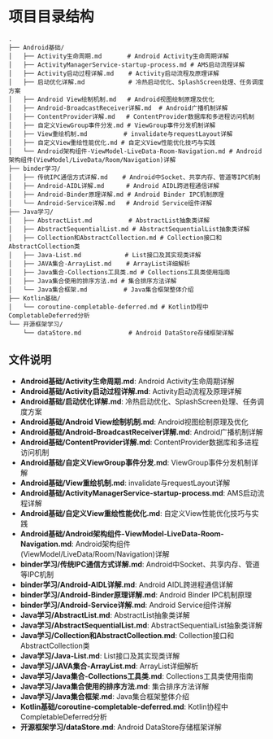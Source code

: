 # 项目目录结构

```
.
├── Android基础/
│   ├── Activity生命周期.md       # Android Activity生命周期详解
│   ├── ActivityManagerService-startup-process.md # AMS启动流程详解
│   ├── Activity启动过程详解.md    # Activity启动流程及原理详解
│   ├── 启动优化详解.md            # 冷热启动优化、SplashScreen处理、任务调度方案
│   ├── Android View绘制机制.md   # Android视图绘制原理及优化
│   ├── Android-BroadcastReceiver详解.md  # Android广播机制详解
│   ├── ContentProvider详解.md   # ContentProvider数据库和多进程访问机制
│   ├── 自定义ViewGroup事件分发.md # ViewGroup事件分发机制详解
│   ├── View重绘机制.md          # invalidate与requestLayout详解
│   ├── 自定义View重绘性能优化.md # 自定义View性能优化技巧与实践
│   └── Android架构组件-ViewModel-LiveData-Room-Navigation.md # Android架构组件(ViewModel/LiveData/Room/Navigation)详解
├── binder学习/
│   ├── 传统IPC通信方式详解.md    # Android中Socket、共享内存、管道等IPC机制
│   ├── Android-AIDL详解.md      # Android AIDL跨进程通信详解
│   ├── Android-Binder原理详解.md # Android Binder IPC机制原理
│   └── Android-Service详解.md   # Android Service组件详解
├── Java学习/
│   ├── AbstractList.md          # AbstractList抽象类详解
│   ├── AbstractSequentialList.md # AbstractSequentialList抽象类详解
│   ├── Collection和AbstractCollection.md # Collection接口和AbstractCollection类
│   ├── Java-List.md            # List接口及其实现类详解
│   ├── JAVA集合-ArrayList.md    # ArrayList详细解析
│   ├── Java集合-Collections工具类.md # Collections工具类使用指南
│   ├── Java集合使用的排序方法.md # 集合排序方法详解
│   └── Java集合框架.md          # Java集合框架整体介绍
├── Kotlin基础/
│   └── coroutine-completable-deferred.md # Kotlin协程中CompletableDeferred分析
└── 开源框架学习/
    └── dataStore.md             # Android DataStore存储框架详解
```

## 文件说明

- **Android基础/Activity生命周期.md**: Android Activity生命周期详解
- **Android基础/Activity启动过程详解.md**: Activity启动流程及原理详解
- **Android基础/启动优化详解.md**: 冷热启动优化、SplashScreen处理、任务调度方案
- **Android基础/Android View绘制机制.md**: Android视图绘制原理及优化
- **Android基础/Android-BroadcastReceiver详解.md**: Android广播机制详解
- **Android基础/ContentProvider详解.md**: ContentProvider数据库和多进程访问机制
- **Android基础/自定义ViewGroup事件分发.md**: ViewGroup事件分发机制详解
- **Android基础/View重绘机制.md**: invalidate与requestLayout详解
- **Android基础/ActivityManagerService-startup-process.md**: AMS启动流程详解
- **Android基础/自定义View重绘性能优化.md**: 自定义View性能优化技巧与实践
- **Android基础/Android架构组件-ViewModel-LiveData-Room-Navigation.md**: Android架构组件(ViewModel/LiveData/Room/Navigation)详解
- **binder学习/传统IPC通信方式详解.md**: Android中Socket、共享内存、管道等IPC机制
- **binder学习/Android-AIDL详解.md**: Android AIDL跨进程通信详解
- **binder学习/Android-Binder原理详解.md**: Android Binder IPC机制原理
- **binder学习/Android-Service详解.md**: Android Service组件详解
- **Java学习/AbstractList.md**: AbstractList抽象类详解
- **Java学习/AbstractSequentialList.md**: AbstractSequentialList抽象类详解
- **Java学习/Collection和AbstractCollection.md**: Collection接口和AbstractCollection类
- **Java学习/Java-List.md**: List接口及其实现类详解
- **Java学习/JAVA集合-ArrayList.md**: ArrayList详细解析
- **Java学习/Java集合-Collections工具类.md**: Collections工具类使用指南
- **Java学习/Java集合使用的排序方法.md**: 集合排序方法详解
- **Java学习/Java集合框架.md**: Java集合框架整体介绍
- **Kotlin基础/coroutine-completable-deferred.md**: Kotlin协程中CompletableDeferred分析
- **开源框架学习/dataStore.md**: Android DataStore存储框架详解
